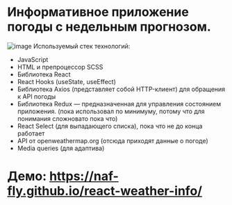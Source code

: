 # Информативное приложение погоды с недельным прогнозом.
![image](https://user-images.githubusercontent.com/53238795/197896705-d6b90d74-ebe7-4587-8dd4-6d6aa370ff6a.png)
Используемый стек технологий:
- JavaScript
- HTML и препроцессор SCSS
- Библиотека React
- React Hooks (useState, useEffect)
- Библиотека Axios (представляет собой HTTP-клиент) для обращения к API погоды
- Библиотека Redux — предназначенная для управления состоянием приложения. (пока использовал по минимуму, потому что для понимания сложновато пока что)
- React Select (для выпадающего списка), пока что не до конца работает
- API от openweathermap.org (отсюда приходят данные о погоде)
- Media queries (для адаптива)
# Демо: https://naf-fly.github.io/react-weather-info/


